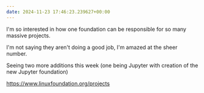 ```yaml
---
date: 2024-11-23 17:46:23.239627+00:00
---
```


I'm so interested in how one foundation can be responsible for so many massive projects.

I'm not saying they aren't doing a good job, I'm amazed at the sheer number.

Seeing two more additions this week (one being Jupyter with creation of the new Jupyter foundation)

<https://www.linuxfoundation.org/projects>
